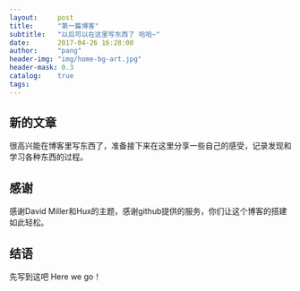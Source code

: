 ```yaml
---
layout:     post
title:      "第一篇博客"
subtitle:   "以后可以在这里写东西了 哈哈~"
date:       2017-04-26 16:28:00
author:     "pang"
header-img: "img/home-bg-art.jpg"
header-mask: 0.3
catalog:    true
tags:
---
```


## 新的文章
很高兴能在博客里写东西了，准备接下来在这里分享一些自己的感受，记录发现和学习各种东西的过程。
## 感谢
感谢David Miller和Hux的主题，感谢github提供的服务，你们让这个博客的搭建如此轻松。
## 结语
先写到这吧 Here we go！